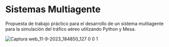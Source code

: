 # Sistemas Multiagente

Propuesta de trabajo práctico para el desarrollo de un sistema multiagente para la simulación del tráfico aéreo utilizando Python y Mesa.

![Captura web_11-9-2023_184850_127 0 0 1](https://github.com/fgomezflores/SMA_trafico_aereo/assets/122975434/f2b1de64-ce22-4da0-94ed-fd35caf26836)



